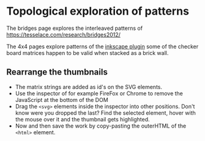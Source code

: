 # Topological exploration of patterns

The bridges page explores the interleaved patterns of https://tesselace.com/research/bridges2012/

The 4x4 pages explore patterns of the [inkscape plugin] some of the checker board matrices happen to be valid when stacked as a brick wall.

## Rearrange the thumbnails
* The matrix strings are added as id's on the SVG elements.
* Use the inspector of for example FireFox or Chrome to remove the JavaScript at the bottom of the DOM
* Drag the `<svg>` elements inside the inspector into other positions. Don't know were you dropped the last? Find the selected element, hover with the mouse over it and the thumbnail gets highlighted.
* Now and then save the work by copy-pasting the outerHTML of the `<html>` element.

[inkscape plugin]: https://github.com/d-bl/inkscape-bobbinlace/tree/master/input/lace_ground/checker
[Rearrange]: https://github.com/d-bl/inkscape-bobbinlace/issues/14